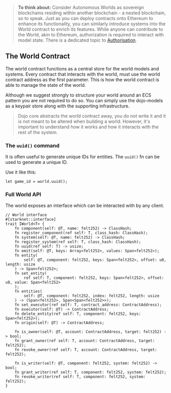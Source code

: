 > **To think about:** Consider Autonomous Worlds as sovereign blockchains residing within another blockchain - a nested blockchain, so to speak. Just as you can deploy contracts onto Ethereum to enhance its functionality, you can similarly introduce systems into the World contract to enrich its features. While anyone can contribute to the World, akin to Ethereum, authorization is required to interact with model state. There is a dedicated topic to [Authorisation](./authorization.md).

## The World Contract

The world contract functions as a central store for the world models and systems. Every contract that interacts with the world, must use the world contract address as the first parameter. This is how the world contract is able to manage the state of the world.

Although we suggest strongly to structure your world around an ECS pattern you are not required to do so. You can simply use the dojo-models as a keypair store along with the supporting infrastructure.

> Dojo core abstracts the world contract away, you do not write it and it is not meant to be altered when building a world. However, it's important to understand how it works and how it interacts with the rest of the system.

### The `uuid()` command

It is often useful to generate unique IDs for entities. The `uuid()` fn can be used to generate a unique ID.

Use it like this:

```rust,ignore
let game_id = world.uuid();
```


### Full World API

The world exposes an interface which can be interacted with by any client.

```rust,ignore
// World interface
#[starknet::interface]
trait IWorld<T> {
    fn component(self: @T, name: felt252) -> ClassHash;
    fn register_component(ref self: T, class_hash: ClassHash);
    fn system(self: @T, name: felt252) -> ClassHash;
    fn register_system(ref self: T, class_hash: ClassHash);
    fn uuid(ref self: T) -> usize;
    fn emit(self: @T, keys: Array<felt252>, values: Span<felt252>);
    fn entity(
        self: @T, component: felt252, keys: Span<felt252>, offset: u8, length: usize
    ) -> Span<felt252>;
    fn set_entity(
        ref self: T, component: felt252, keys: Span<felt252>, offset: u8, value: Span<felt252>
    );
    fn entities(
        self: @T, component: felt252, index: felt252, length: usize
    ) -> (Span<felt252>, Span<Span<felt252>>);
    fn set_executor(ref self: T, contract_address: ContractAddress);
    fn executor(self: @T) -> ContractAddress;
    fn delete_entity(ref self: T, component: felt252, keys: Span<felt252>);
    fn origin(self: @T) -> ContractAddress;

    fn is_owner(self: @T, account: ContractAddress, target: felt252) -> bool;
    fn grant_owner(ref self: T, account: ContractAddress, target: felt252);
    fn revoke_owner(ref self: T, account: ContractAddress, target: felt252);

    fn is_writer(self: @T, component: felt252, system: felt252) -> bool;
    fn grant_writer(ref self: T, component: felt252, system: felt252);
    fn revoke_writer(ref self: T, component: felt252, system: felt252);
}
```